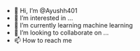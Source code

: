 - 👋 Hi, I’m @Ayushh401
- 👀 I’m interested in ...
- 🌱 I’m currently learning machine learning 
- 💞️ I’m looking to collaborate on ...
- 📫 How to reach me 

<!---
Ayushh401/Ayushh401 is a ✨ special ✨ repository because its `README.md` (this file) appears on your GitHub profile.
You can click the Preview link to take a look at your changes.
--->
